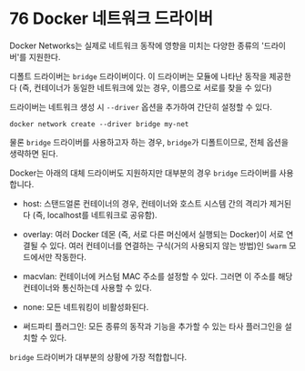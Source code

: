 # 76 Docker 네트워크 드라이버
Docker Networks는 실제로 네트워크 동작에 영향을 미치는 다양한 종류의 '드라이버'를 지원한다.

디폴트 드라이버는 `bridge` 드라이버이다. 이 드라이버는 모듈에 나타난 동작을 제공한다 (즉, 컨테이너가 동일한 네트워크에 있는 경우, 이름으로 서로를 찾을 수 있다)

드라이버는 네트워크 생성 시 `--driver` 옵션을 추가하여 간단히 설정할 수 있다.

`docker network create --driver bridge my-net`

물론 `bridge` 드라이버를 사용하고자 하는 경우, `bridge`가 디폴트이므로, 전체 옵션을 생략하면 된다.

Docker는 아래의 대체 드라이버도 지원하지만 대부분의 경우 `bridge` 드라이버를 사용합니다.


- host: 스탠드얼론 컨테이너의 경우, 컨테이너와 호스트 시스템 간의 격리가 제거된다 (즉, localhost를 네트워크로 공유함).

- overlay: 여러 Docker 데몬 (즉, 서로 다른 머신에서 실행되는 Docker)이 서로 연결될 수 있다. 여러 컨테이너를 연결하는 구식(거의 사용되지 않는 방법)인 `Swarm` 모드에서만 작동한다.

- macvlan: 컨테이너에 커스텀 MAC 주소를 설정할 수 있다. 그러면 이 주소를 해당 컨테이너와 통신하는데 사용할 수 있다.

- none: 모든 네트워킹이 비활성화된다.

- 써드파티 플러그인: 모든 종류의 동작과 기능을 추가할 수 있는 타사 플러그인을 설치할 수 있다.

`bridge` 드라이버가 대부분의 상황에 가장 적합합니다.

